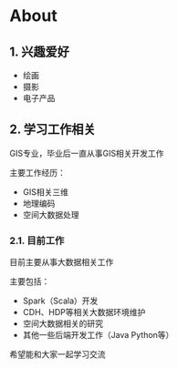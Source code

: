 # About


## 1. 兴趣爱好

* 绘画
* 摄影
* 电子产品

## 2. 学习工作相关

GIS专业，毕业后一直从事GIS相关开发工作

主要工作经历：

* GIS相关三维
* 地理编码
* 空间大数据处理

### 2.1. 目前工作

目前主要从事大数据相关工作

主要包括：

* Spark（Scala）开发
* CDH、HDP等相关大数据环境维护
* 空间大数据相关的研究
* 其他一些后端开发工作（Java Python等）


希望能和大家一起学习交流


